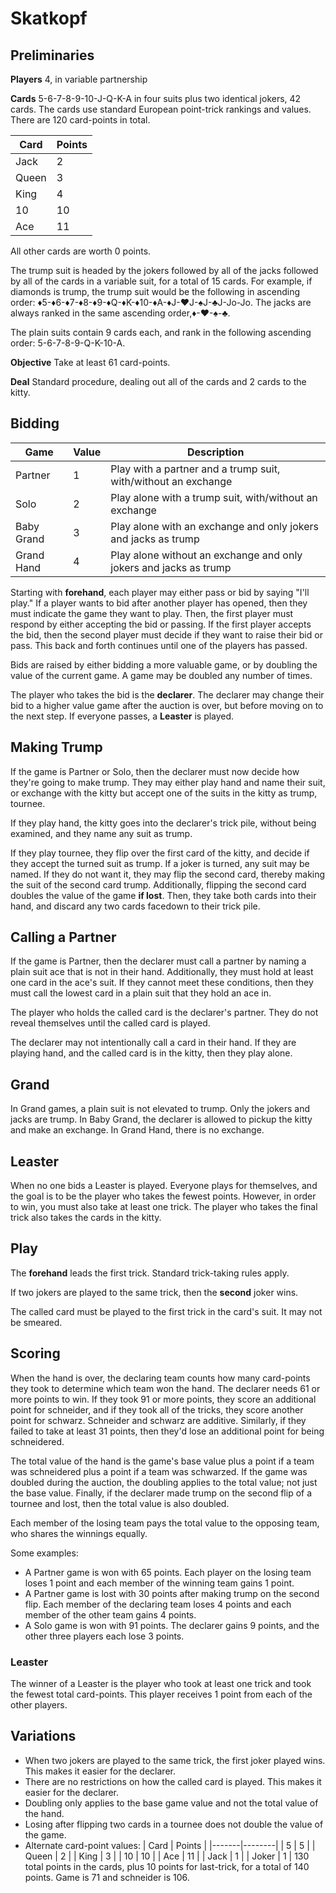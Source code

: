 # Skatkopf #

## Preliminaries ##

**Players** 4, in variable partnership

**Cards** 5-6-7-8-9-10-J-Q-K-A in four suits plus two identical
jokers, 42 cards. The cards use standard European point-trick rankings
and values. There are 120 card-points in total.

| Card  | Points |
|-------|--------|
| Jack  | 2      |
| Queen | 3      |
| King  | 4      |
| 10    | 10     |
| Ace   | 11     |

All other cards are worth 0 points.

The trump suit is headed by the jokers followed by all of the jacks
followed by all of the cards in a variable suit, for a total of 15
cards. For example, if diamonds is trump, the trump suit would be
the following in ascending order:
♦5-♦6-♦7-♦8-♦9-♦Q-♦K-♦10-♦A-♦J-♥J-♠J-♣J-Jo-Jo. The jacks are always
ranked in the same ascending order,♦-♥-♠-♣.

The plain suits contain 9 cards each, and rank in the following
ascending order: 5-6-7-8-9-Q-K-10-A.

**Objective** Take at least 61 card-points.

**Deal** Standard procedure, dealing out all of the cards and 2 cards
to the kitty.

## Bidding ##

| Game       | Value | Description                                                       |
|------------|-------|-------------------------------------------------------------------|
| Partner    | 1     | Play with a partner and a trump suit, with/without an exchange    |
| Solo       | 2     | Play alone with a trump suit, with/without an exchange            |
| Baby Grand | 3     | Play alone with an exchange and only jokers and jacks as trump    |
| Grand Hand | 4     | Play alone without an exchange and only jokers and jacks as trump |

Starting with **forehand**, each player may either pass or bid by
saying "I'll play." If a player wants to bid after another player has
opened, then they must indicate the game they want to play. Then, the
first player must respond by either accepting the bid or passing. If
the first player accepts the bid, then the second player must decide
if they want to raise their bid or pass. This back and forth continues
until one of the players has passed.

Bids are raised by either bidding a more valuable game, or by doubling
the value of the current game. A game may be doubled any number of
times.

The player who takes the bid is the **declarer**. The declarer may
change their bid to a higher value game after the auction is over, but
before moving on to the next step. If everyone passes, a **Leaster**
is played.

## Making Trump ##

If the game is Partner or Solo, then the declarer must now decide how
they're going to make trump. They may either play hand and name their
suit, or exchange with the kitty but accept one of the suits in the
kitty as trump, tournee.

If they play hand, the kitty goes into the declarer's trick pile,
without being examined, and they name any suit as trump.

If they play tournee, they flip over the first card of the kitty, and
decide if they accept the turned suit as trump. If a joker is turned,
any suit may be named. If they do not want it, they may flip the
second card, thereby making the suit of the second card trump.
Additionally, flipping the second card doubles the value of the game
**if lost**. Then, they take both cards into their hand, and discard
any two cards facedown to their trick pile.

## Calling a Partner ##

If the game is Partner, then the declarer must call a partner by
naming a plain suit ace that is not in their hand. Additionally, they
must hold at least one card in the ace's suit. If they cannot meet
these conditions, then they must call the lowest card in a plain suit
that they hold an ace in.

The player who holds the called card is the declarer's partner. They
do not reveal themselves until the called card is played.

The declarer may not intentionally call a card in their hand. If they
are playing hand, and the called card is in the kitty, then they play
alone.

## Grand ##

In Grand games, a plain suit is not elevated to trump. Only the jokers
and jacks are trump. In Baby Grand, the declarer is allowed to pickup
the kitty and make an exchange. In Grand Hand, there is no exchange.

## Leaster ##

When no one bids a Leaster is played. Everyone plays for themselves,
and the goal is to be the player who takes the fewest points. However,
in order to win, you must also take at least one trick. The player who
takes the final trick also takes the cards in the kitty.

## Play ##

The **forehand** leads the first trick. Standard trick-taking rules
apply.

If two jokers are played to the same trick, then the **second** joker
wins.

The called card must be played to the first trick in the card's suit.
It may not be smeared.

## Scoring ##

When the hand is over, the declaring team counts how many card-points
they took to determine which team won the hand. The declarer needs 61
or more points to win. If they took 91 or more points, they score an
additional point for schneider, and if they took all of the tricks,
they score another point for schwarz. Schneider and schwarz are
additive. Similarly, if they failed to take at least 31 points, then
they'd lose an additional point for being schneidered.

The total value of the hand is the game's base value plus a point if a
team was schneidered plus a point if a team was schwarzed. If the game
was doubled during the auction, the doubling applies to the total
value; not just the base value. Finally, if the declarer made trump on
the second flip of a tournee and lost, then the total value is also
doubled.

Each member of the losing team pays the total value to the opposing
team, who shares the winnings equally.

Some examples:

- A Partner game is won with 65 points. Each player on the losing team
  loses 1 point and each member of the winning team gains 1 point.
- A Partner game is lost with 30 points after making trump on the
  second flip. Each member of the declaring team loses 4 points and
  each member of the other team gains 4 points.
- A Solo game is won with 91 points. The declarer gains 9 points, and
  the other three players each lose 3 points.

### Leaster ##

The winner of a Leaster is the player who took at least one trick and
took the fewest total card-points. This player receives 1 point from
each of the other players.

## Variations ##

- When two jokers are played to the same trick, the first joker played
  wins. This makes it easier for the declarer.
- There are no restrictions on how the called card is played. This
  makes it easier for the declarer.
- Doubling only applies to the base game value and not the total value
  of the hand.
- Losing after flipping two cards in a tournee does not double the
  value of the game.
- Alternate card-point values:
| Card  | Points |
|-------|--------|
| 5     | 5      |
| Queen | 2      |
| King  | 3      |
| 10    | 10     |
| Ace   | 11     |
| Jack  | 1      |
| Joker | 1      |
130 total points in the cards, plus 10 points for last-trick, for a
total of 140 points. Game is 71 and schneider is 106.
